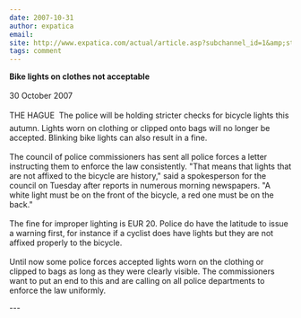 ```yaml
---
date: 2007-10-31
author: expatica
email: 
site: http://www.expatica.com/actual/article.asp?subchannel_id=1&amp;story_id=45438
tags: comment
---
```


<p>
<b>Bike lights on clothes not acceptable</b>
<br/><br/>
 30 October 2007
<br/><br/>
THE HAGUE  The police will be holding stricter checks for bicycle lights this autumn. Lights worn on clothing or clipped onto bags will no longer be accepted. Blinking bike lights can also result in a fine.
<br/><br/>
The council of police commissioners has sent all police forces a letter instructing them to enforce the law consistently. "That means that lights that are not affixed to the bicycle are history," said a spokesperson for the council on Tuesday after reports in numerous morning newspapers. "A white light must be on the front of the bicycle, a red one must be on the back."
<br/><br/>
The fine for improper lighting is EUR 20. Police do have the latitude to issue a warning first, for instance if a cyclist does have lights but they are not affixed properly to the bicycle.
<br/><br/>
Until now some police forces accepted lights worn on the clothing or clipped to bags as long as they were clearly visible. The commissioners want to put an end to this and are calling on all police departments to enforce the law uniformly.
</p>
---